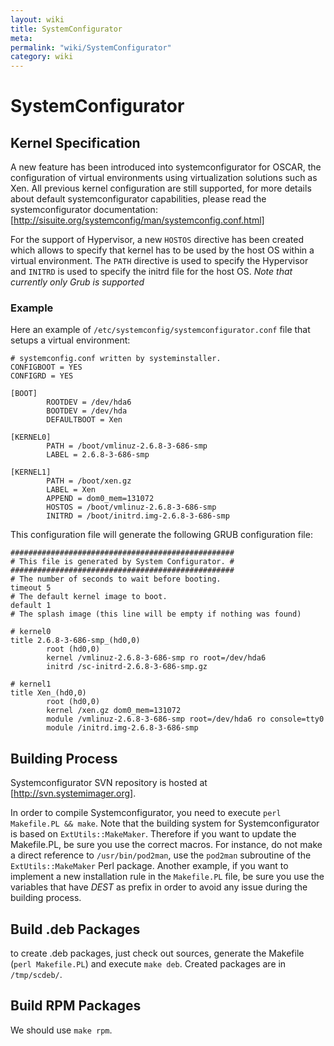 ```yaml
---
layout: wiki
title: SystemConfigurator
meta: 
permalink: "wiki/SystemConfigurator"
category: wiki
---
```

<!-- Name: SystemConfigurator -->
<!-- Version: 2 -->
<!-- Author: bli -->

# SystemConfigurator

## Kernel Specification

A new feature has been introduced into systemconfigurator for OSCAR, the configuration of virtual environments using virtualization solutions such as Xen. All previous kernel configuration are still supported, for more details about default systemconfigurator capabilities, please read the systemconfigurator documentation: [http://sisuite.org/systemconfig/man/systemconfig.conf.html]

For the support of Hypervisor, a new `HOSTOS` directive has been created which allows to specify that kernel has to be used by the host OS within a virtual environment. The `PATH` directive is used to specify the Hypervisor and `INITRD` is used to specify the initrd file for the host OS. *Note that currently only Grub is supported*

### Example

Here an example of `/etc/systemconfig/systemconfigurator.conf` file that setups a virtual environment:


    # systemconfig.conf written by systeminstaller.
    CONFIGBOOT = YES
    CONFIGRD = YES
    
    [BOOT]
            ROOTDEV = /dev/hda6
            BOOTDEV = /dev/hda
            DEFAULTBOOT = Xen
    
    [KERNEL0]
            PATH = /boot/vmlinuz-2.6.8-3-686-smp
            LABEL = 2.6.8-3-686-smp
    
    [KERNEL1]
            PATH = /boot/xen.gz
            LABEL = Xen
            APPEND = dom0_mem=131072
            HOSTOS = /boot/vmlinuz-2.6.8-3-686-smp
            INITRD = /boot/initrd.img-2.6.8-3-686-smp

This configuration file will generate the following GRUB configuration file:


    ##################################################
    # This file is generated by System Configurator. #
    ##################################################
    # The number of seconds to wait before booting.
    timeout 5
    # The default kernel image to boot.
    default 1
    # The splash image (this line will be empty if nothing was found)
    
    # kernel0
    title 2.6.8-3-686-smp_(hd0,0)
            root (hd0,0)
            kernel /vmlinuz-2.6.8-3-686-smp ro root=/dev/hda6
            initrd /sc-initrd-2.6.8-3-686-smp.gz
    
    # kernel1
    title Xen_(hd0,0)
            root (hd0,0)
            kernel /xen.gz dom0_mem=131072
            module /vmlinuz-2.6.8-3-686-smp root=/dev/hda6 ro console=tty0
            module /initrd.img-2.6.8-3-686-smp


## Building Process

Systemconfigurator SVN repository is hosted at [http://svn.systemimager.org].

In order to compile Systemconfigurator, you need to execute `perl Makefile.PL && make`. Note that the building system for Systemconfigurator is based on `ExtUtils::MakeMaker`. Therefore if you want to update the Makefile.PL, be sure you use the correct macros. For instance, do not make a direct reference to `/usr/bin/pod2man`, use the `pod2man` subroutine of the `ExtUtils::MakeMaker` Perl package. Another example, if you want to implement a new installation rule in the `Makefile.PL` file, be sure you use the variables that have *DEST* as prefix in order to avoid any issue during the building process.

## Build .deb Packages

to create .deb packages, just check out sources, generate the Makefile (`perl Makefile.PL`) and execute `make deb`. Created packages are in `/tmp/scdeb/`.

## Build RPM Packages

We should use `make rpm`.

